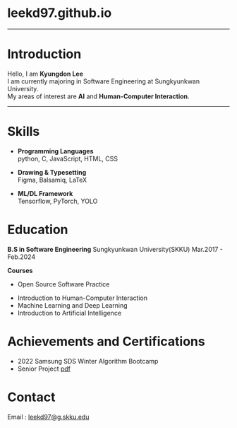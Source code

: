# leekd97.github.io

---

# Introduction
Hello, I am **Kyungdon Lee**\
I am currently majoring in Software Engineering at Sungkyunkwan University.\
My areas of interest are **AI** and **Human-Computer Interaction**.

---

# Skills

* **Programming Languages**\
python, C, JavaScript, HTML, CSS

* **Drawing & Typesetting**\
Figma, Balsamiq, LaTeX

* **ML/DL Framework**\
Tensorflow, PyTorch, YOLO

# Education

**B.S in Software Engineering**
Sungkyunkwan University(SKKU) Mar.2017 - Feb.2024

**Courses**
* Open Source Software Practice
+ Introduction to Human-Computer Interaction
+ Machine Learning and Deep Learning
+ Introduction to Artificial Intelligence

# Achievements and Certifications

* 2022 Samsung SDS Winter Algorithm Bootcamp
* Senior Project [pdf](https://drive.google.com/file/d/12XLLvweaYAVhQ_KMN3CRb0QZc2gGGETV/view)

# Contact
Email : leekd97@g.skku.edu
